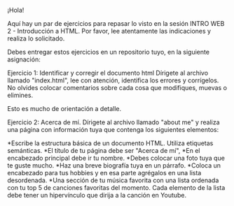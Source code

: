 ¡Hola!

Aquí hay un par de ejercicios para repasar lo visto en la sesión INTRO WEB 2 - Introducción a HTML.
Por favor, lee atentamente las indicaciones y realiza lo solicitado. 

Debes entregar estos ejercicios en un repositorio tuyo, en la siguiente asignación:


Ejercicio 1: Identificar y corregir el documento html
Dírigete al archivo llamado "index.html", lee con atención, identifica los errores y corrígelos. 
No olvides colocar comentarios sobre cada cosa que modifiques, muevas o elimines. 

Esto es mucho de orientación a detalle. 

Ejercicio 2: Acerca de mí.
Dírigete al archivo llamado "about me" y realiza una página con información tuya que contenga los siguientes elementos:

*Escribe la estructura básica de un documento HTML. Utiliza etiquetas semánticas.
*El título de tu página debe ser "Acerca de mí",
*En el encabezado principal debe ir tu nombre.
*Debes colocar una foto tuya que te guste mucho.
*Haz una breve biografía tuya en un párrafo.
*Coloca un encabezado para tus hobbies y en esa parte agrégalos en una lista desordenada.
*Una sección de tu música favorita con una lista ordenada con tu top 5 de canciones favoritas del momento. Cada elemento de la lista debe tener un hipervínculo que dirija a la canción en Youtube.

